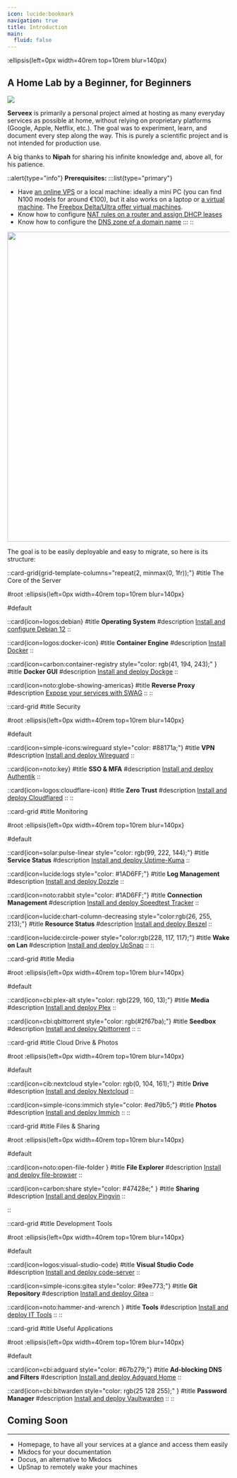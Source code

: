 ```yaml
---
icon: lucide:bookmark
navigation: true
title: Introduction
main:
  fluid: false
---
```

:ellipsis{left=0px width=40rem top=10rem blur=140px}
## A Home Lab by a Beginner, for Beginners

![](/img/serveex/serveex-server.svg)  

**Serveex** is primarily a personal project aimed at hosting as many everyday services as possible at home, without relying on proprietary platforms (Google, Apple, Netflix, etc.). The goal was to experiment, learn, and document every step along the way. This is purely a scientific project and is not intended for production use.

A big thanks to **Nipah** for sharing his infinite knowledge and, above all, for his patience.

::alert{type="info"}
**Prerequisites:**
:::list{type="primary"}
- Have [an online VPS](https://www.it-connect.fr/les-serveurs-prives-virtuels-vps-pour-les-debutants/) or a local machine: ideally a mini PC (you can find N100 models for around €100), but it also works on a laptop or [a virtual machine](https://openclassrooms.com/fr/courses/2035806-virtualisez-votre-architecture-et-vos-environnements-de-travail/6313946-installez-virtualbox). The [Freebox Delta/Ultra offer virtual machines](https://next.ink/3493/machines-virtuelles-et-freebox-delta-comment-heberger-votre-premiere-page-web/).
- Know how to configure [NAT rules on a router and assign DHCP leases](/general/networking/nat)
- Know how to configure the [DNS zone of a domain name](/general/networking/dns)
:::
::

<p align="center">
<img src="/img/serveex/serveex.svg" align="center" width="700">

The goal is to be easily deployable and easy to migrate, so here is its structure:

::card-grid{grid-template-columns="repeat(2, minmax(0, 1fr));"}
#title
The Core of the Server

#root
:ellipsis{left=0px width=40rem top=10rem blur=140px}

#default
 
  ::card{icon=logos:debian}
  #title
  __Operating System__
  #description
  [Install and configure Debian 12](/serveex/core/installation)
  ::
 
  ::card{icon=logos:docker-icon}
  #title
  __Container Engine__
  #description
  [Install Docker](/serveex/core/docker)
  ::

  ::card{icon=carbon:container-registry style="color: rgb(41, 194, 243);" }
  #title
  __Docker GUI__
  #description
  [Install and deploy Dockge](/serveex/core/docker#installer-dockge-pour-gérer-et-déployer-les-conteneurs)
  ::
  
  ::card{icon=noto:globe-showing-americas}
  #title
  __Reverse Proxy__
  #description
  [Expose your services with SWAG](/serveex/core/swag)
  ::
::

::card-grid
#title
Security

#root
:ellipsis{left=0px width=40rem top=10rem blur=140px}

#default
 
  ::card{icon=simple-icons:wireguard style="color: #88171a;"}
  #title
  __VPN__
  #description
  [Install and deploy Wireguard](/serveex/security/wireguard)
  ::
 
  ::card{icon=noto:key}
  #title
  __SSO & MFA__
  #description
  [Install and deploy Authentik](/serveex/security/authentik)
  ::

  ::card{icon=logos:cloudflare-icon}
  #title
  __Zero Trust__
  #description
  [Install and deploy Cloudflared](/serveex/security/cloudflare)
  ::
::

::card-grid
#title
Monitoring

#root
:ellipsis{left=0px width=40rem top=10rem blur=140px}

#default
 
  ::card{icon=solar:pulse-linear style="color: rgb(99, 222, 144);"}
  #title
  __Service Status__
  #description
  [Install and deploy Uptime-Kuma](/serveex/monitoring/uptime-kuma)
  ::
 
  ::card{icon=lucide:logs style="color: #1AD6FF;"}
  #title
  __Log Management__
  #description
  [Install and deploy Dozzle](/serveex/monitoring/dozzle)
  ::

  ::card{icon=noto:rabbit style="color: #1AD6FF;"}
  #title
  __Connection Management__
  #description
  [Install and deploy Speedtest Tracker](/serveex/monitoring/speedtest-tracker)
  ::

  ::card{icon=lucide:chart-column-decreasing style="color:rgb(26, 255, 213);"}
  #title
  __Resource Status__
  #description
  [Install and deploy Beszel](/serveex/monitoring/beszel)
  ::

  ::card{icon=lucide:circle-power style="color:rgb(228, 117, 117);"}
  #title
  __Wake on Lan__
  #description
  [Install and deploy UpSnap](/serveex/monitoring/upsnap)
  ::
::

::card-grid
#title
Media

#root
:ellipsis{left=0px width=40rem top=10rem blur=140px}

#default
 
  ::card{icon=cbi:plex-alt style="color: rgb(229, 160, 13);"}
  #title
  __Media__
  #description
  [Install and deploy Plex](/serveex/media/plex)
  ::
 
  ::card{icon=cbi:qbittorrent style="color: rgb(#2f67ba);"}
  #title
  __Seedbox__
  #description
  [Install and deploy Qbittorrent](/serveex/media/qbittorrent)
  ::
::

::card-grid
#title
Cloud Drive & Photos

#root
:ellipsis{left=0px width=40rem top=10rem blur=140px}

#default
 
  ::card{icon=cib:nextcloud style="color: rgb(0, 104, 161);"}
  #title
  __Drive__
  #description
  [Install and deploy Nextcloud](/serveex/cloud/nextcloud)
  ::
 
  ::card{icon=simple-icons:immich style="color: #ed79b5;"}
  #title
  __Photos__
  #description
  [Install and deploy Immich](/serveex/cloud/immich)
  ::
::

::card-grid
#title
Files & Sharing

#root
:ellipsis{left=0px width=40rem top=10rem blur=140px}

#default
 
  ::card{icon=noto:open-file-folder }
  #title
  __File Explorer__
  #description
  [Install and deploy file-browser](/serveex/files/file-browser)
  ::

  ::card{icon=carbon:share style="color: #47428e;" }
  #title
  __Sharing__
  #description
  [Install and deploy Pingvin](/serveex/files/pingvin)
  ::

::

::card-grid
#title
Development Tools

#root
:ellipsis{left=0px width=40rem top=10rem blur=140px}

#default
 
  ::card{icon=logos:visual-studio-code}
  #title
  __Visual Studio Code__
  #description
  [Install and deploy code-server](/serveex/development/code-server)
  ::
 
  ::card{icon=simple-icons:gitea style="color: #9ee773;"}
  #title
  __Git Repository__
  #description
  [Install and deploy Gitea](/serveex/development/gitea)
  ::

  ::card{icon=noto:hammer-and-wrench }
  #title
  __Tools__
  #description
  [Install and deploy IT Tools](/serveex/development/it-tools)
  ::
::

::card-grid
#title
Useful Applications

#root
:ellipsis{left=0px width=40rem top=10rem blur=140px}

#default
 
  ::card{icon=cbi:adguard style="color: #67b279;"}
  #title
  __Ad-blocking DNS and Filters__
  #description
  [Install and deploy Adguard Home](/serveex/apps/adguard)
  ::
 
  ::card{icon=cbi:bitwarden style="color: rgb(25 128 255);" }
  #title
  __Password Manager__
  #description
  [Install and deploy Vaultwarden](/serveex/apps/vaultwarden)
  ::
::

## Coming Soon
---
- Homepage, to have all your services at a glance and access them easily
- Mkdocs for your documentation
- Docus, an alternative to Mkdocs
- UpSnap to remotely wake your machines
